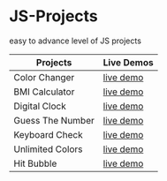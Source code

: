 # JS-Projects
 easy to advance level of JS projects <br />

| Projects             | Live Demos                                                                        |
| -------------        | -------------                                                                     |
| Color Changer        | [live demo](https://hruthik-28.github.io/JS-Projects/1_Color%20Changer/)          |
| BMI Calculator       | [live demo](https://hruthik-28.github.io/JS-Projects/2_BMI%20Calculator)          |
| Digital Clock        | [live demo](https://hruthik-28.github.io/JS-Projects/3_Digital%20Clock)           |
| Guess The Number     | [live demo](https://hruthik-28.github.io/JS-Projects/4_Guess%20The%20Number)      |
| Keyboard Check       | [live demo](https://hruthik-28.github.io/JS-Projects/5_Keyboard%20Check)          |
| Unlimited Colors     | [live demo](https://hruthik-28.github.io/JS-Projects/6_Unlimited%20Color)         |
| Hit Bubble           | [live demo](https://hruthik-28.github.io/JS-Projects/7_Hit%20Bubble)              |

